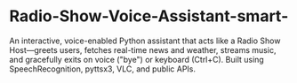 # Radio-Show-Voice-Assistant-smart-
An interactive, voice-enabled Python assistant that acts like a Radio Show Host—greets users, fetches real-time news and weather, streams music, and gracefully exits on voice ("bye") or keyboard (Ctrl+C). Built using SpeechRecognition, pyttsx3, VLC, and public APIs.

